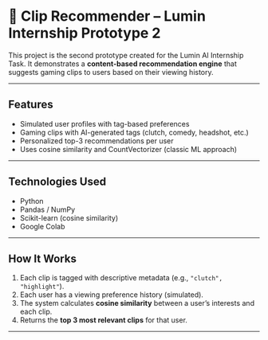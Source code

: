 # 🎯 Clip Recommender – Lumin Internship Prototype 2

This project is the second prototype created for the Lumin AI Internship Task. It demonstrates a **content-based recommendation engine** that suggests gaming clips to users based on their viewing history.

---

## Features

- Simulated user profiles with tag-based preferences
- Gaming clips with AI-generated tags (clutch, comedy, headshot, etc.)
- Personalized top-3 recommendations per user
- Uses cosine similarity and CountVectorizer (classic ML approach)

---

## Technologies Used

- Python
- Pandas / NumPy
- Scikit-learn (cosine similarity)
- Google Colab

---

## How It Works

1. Each clip is tagged with descriptive metadata (e.g., `"clutch", "highlight"`).
2. Each user has a viewing preference history (simulated).
3. The system calculates **cosine similarity** between a user’s interests and each clip.
4. Returns the **top 3 most relevant clips** for that user.

---



